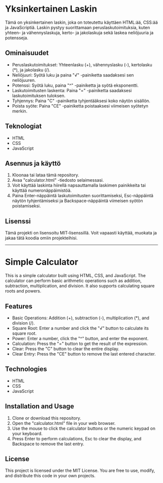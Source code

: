 # Yksinkertainen Laskin

Tämä on yksinkertainen laskin, joka on toteutettu käyttäen HTML:ää, CSS:ää ja JavaScriptiä. Laskin pystyy suorittamaan peruslaskutoimituksia, kuten yhteen- ja vähennyslaskuja, kerto- ja jakolaskuja sekä laskea neliöjuuria ja potensseja.

## Ominaisuudet

- Peruslaskutoimitukset: Yhteenlasku (+), vähennyslasku (-), kertolasku (*), ja jakolasku (/).
- Neliöjuuri: Syötä luku ja paina "√" -painiketta saadaksesi sen neliöjuuren.
- Potenssi: Syötä luku, paina "^" -painiketta ja syötä eksponentti.
- Laskutoimitusten laskenta: Paina "=" -painiketta saadaksesi laskutoimituksen tuloksen.
- Tyhjennys: Paina "C" -painiketta tyhjentääksesi koko näytön sisällön.
- Poista syöte: Paina "CE" -painiketta poistaaksesi viimeisen syötetyn merkin.

## Teknologiat

- HTML
- CSS
- JavaScript

## Asennus ja käyttö

1. Kloonaa tai lataa tämä repository.
2. Avaa "calculator.html" -tiedosto selaimessasi.
3. Voit käyttää laskinta hiirellä napsauttamalla laskimen painikkeita tai käyttää numeronäppäimistöä.
4. Paina Enter-näppäintä laskutoimitusten suorittamiseksi, Esc-näppäintä näytön tyhjentämiseksi ja Backspace-näppäintä viimeisen syötön poistamiseksi.

## Lisenssi

Tämä projekti on lisensoitu MIT-lisenssillä. Voit vapaasti käyttää, muokata ja jakaa tätä koodia omiin projekteihisi.


-------------------------------------------------------------------------------------------------------------------------

# Simple Calculator

This is a simple calculator built using HTML, CSS, and JavaScript. The calculator can perform basic arithmetic operations such as addition, subtraction, multiplication, and division. It also supports calculating square roots and powers.

## Features

- Basic Operations: Addition (+), subtraction (-), multiplication (*), and division (/).
- Square Root: Enter a number and click the "√" button to calculate its square root.
- Power: Enter a number, click the "^" button, and enter the exponent.
- Calculation: Press the "=" button to get the result of the expression.
- Clear: Press the "C" button to clear the entire display.
- Clear Entry: Press the "CE" button to remove the last entered character.

## Technologies

- HTML
- CSS
- JavaScript

## Installation and Usage

1. Clone or download this repository.
2. Open the "calculator.html" file in your web browser.
3. Use the mouse to click the calculator buttons or the numeric keypad on your keyboard.
4. Press Enter to perform calculations, Esc to clear the display, and Backspace to remove the last entry.

## License

This project is licensed under the MIT License. You are free to use, modify, and distribute this code in your own projects.
